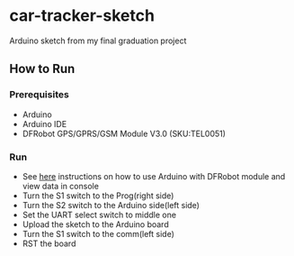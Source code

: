 # car-tracker-sketch
Arduino sketch from my final graduation project

## How to Run

### Prerequisites
* Arduino
* Arduino IDE
* DFRobot GPS/GPRS/GSM Module V3.0 (SKU:TEL0051)

### Run
* See [here](https://www.dfrobot.com/wiki/index.php/GPS/GPRS/GSM_Module_V3.0_(SKU:TEL0051)) instructions on how to use Arduino with DFRobot module and view data in console
* Turn the S1 switch to the Prog(right side)
* Turn the S2 switch to the Arduino side(left side)
* Set the UART select switch to middle one
* Upload the sketch to the Arduino board
* Turn the S1 switch to the comm(left side)
* RST the board
